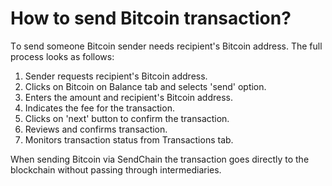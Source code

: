 # How to send Bitcoin transaction?

Тo send someone Bitcoin sender needs recipient's Bitcoin address. The full process looks as follows:

1. Sender requests recipient's Bitcoin address.
2. Clicks on Bitcoin on Balance tab and selects 'send' option.
3. Enters the amount and recipient's Bitcoin address.
4. Indicates the fee for the transaction.
5. Clicks on 'next' button to confirm the transaction.
6. Reviews and confirms transaction.
7. Monitors transaction status from Transactions tab.

When sending Bitcoin via SendChain the transaction goes directly to the blockchain without passing through intermediaries.